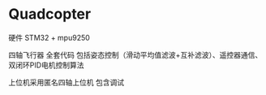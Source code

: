 # Quadcopter
硬件 STM32 + mpu9250  

四轴飞行器 全套代码 包括姿态控制（滑动平均值滤波+互补滤波）、遥控器通信、双闭环PID电机控制算法  

上位机采用匿名四轴上位机 包含调试

